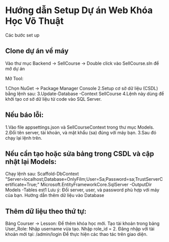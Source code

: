 # Hướng dẫn Setup Dự án Web Khóa Học Võ Thuật
Các bước set up
## Clone dự án về máy

Vào thư mục Backend -> SellCourse -> Double click vào SellCourse.sln để mở dự án

Mở Tool:

1.Chọn NuGet -> Package Manager Console
2.Setup cơ sở dữ liệu (CSDL) bằng lệnh sau:
3.Update-Database -Context SellCourse
4.Lệnh này dùng để khởi tạo cơ sở dữ liệu từ code vào SQL Server.

## Nếu báo lỗi:
1.Vào file appsettings.json và SellCourseContext trong thư mục Models.
2.Đổi tên server, tài khoản, và mật khẩu (sa) đúng với máy bạn.
3.Sau đó chạy lại lệnh trên.
## Nếu cần tạo hoặc sửa bảng trong CSDL và cập nhật lại Models:
Chạy lệnh sau:
Scaffold-DbContext "Server=localhost;Database=OnlyFilm;User=Sa;Password=sa;TrustServerCertificate=True;" Microsoft.EntityFrameworkCore.SqlServer -OutputDir Models -Tables est1
Lưu ý: Đổi server, user, và password phù hợp với máy của bạn.
Hướng dẫn thêm dữ liệu vào Database

## Thêm dữ liệu theo thứ tự:
Bảng Courser -> Lesson: Để thêm khóa học mới.
Tạo tài khoản trong bảng User_Role:
Nhập username vừa tạo.
Nhập role_id = 2.
Đăng nhập với tài khoản mới tại: /admin/login 
Để thực hiện các thao tác trên giao diện.
